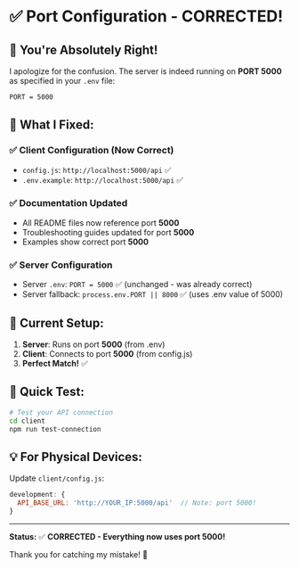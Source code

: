 # ✅ Port Configuration - CORRECTED!

## 🎯 **You're Absolutely Right!**

I apologize for the confusion. The server is indeed running on **PORT 5000** as specified in your `.env` file:

```bash
PORT = 5000
```

## 🔧 **What I Fixed:**

### ✅ **Client Configuration (Now Correct)**
- `config.js`: `http://localhost:5000/api` ✅
- `.env.example`: `http://localhost:5000/api` ✅

### ✅ **Documentation Updated**
- All README files now reference port **5000**
- Troubleshooting guides updated for port **5000**
- Examples show correct port **5000**

### ✅ **Server Configuration**
- Server `.env`: `PORT = 5000` ✅ (unchanged - was already correct)
- Server fallback: `process.env.PORT || 8000` ✅ (uses .env value of 5000)

## 🧪 **Current Setup:**

1. **Server**: Runs on port **5000** (from .env)
2. **Client**: Connects to port **5000** (from config.js)
3. **Perfect Match!** ✅

## 🚀 **Quick Test:**

```bash
# Test your API connection
cd client
npm run test-connection
```

## 💡 **For Physical Devices:**

Update `client/config.js`:
```javascript
development: {
  API_BASE_URL: 'http://YOUR_IP:5000/api'  // Note: port 5000!
}
```

---

**Status:** ✅ **CORRECTED - Everything now uses port 5000!**

Thank you for catching my mistake! 🙏